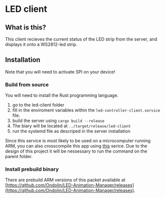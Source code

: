 # LED client

## What is this?

This client recieves the current status of the LED strip from the server, and displays it onto a WS2812-led strip.

## Installation

Note that you will need to activate SPI on your device!

### Build from source

You will need to install the Rust programming language.

1. go to the led-client folder
2. fill in the enviroment variables within the `led-controller-client.service` file.
3. build the server using `cargo build --release`
4. The biary will be located at `../target/release/led-client`
5. run the systemd file as descriped in the server installation

Since this service is most likely to be used on a microcomputer running ARM, you can also crosscompile this app using [this](https://github.com/japaric/rust-cross) serice.
Due to the design of this project it will be nessessary to run the command on the parent folder.

### Install prebuild binary

There are prebuild ARM versions of this packet available at [https://github.com/Ondolin/LED-Animation-Manager/releases](https://github.com/Ondolin/LED-Animation-Manager/releases).
